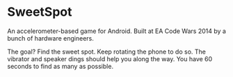 SweetSpot
=========

An accelerometer-based game for Android. Built at EA Code Wars 2014 by a bunch of hardware engineers.

The goal? Find the sweet spot. Keep rotating the phone to do so. The vibrator and speaker dings should help you along the way. You have 60 seconds to find as many as possible.
